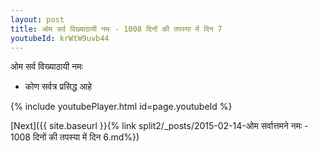 ```yaml
---
layout: post
title: ओम सर्व विख्याठायी नमः - 1008 दिनों की तपस्या में दिन 7
youtubeId: krWtW9uvb44
---
```

 
 
 ओम सर्व विख्याठायी नमः  
 
 -  कोण सर्वत्र प्रसिद्ध आहे 
 
  
 
  
 
 
 
 
 
 


{% include youtubePlayer.html id=page.youtubeId %}
 
[Next]({{ site.baseurl }}{% link  split2/_posts/2015-02-14-ओम सर्वात्तमने नमः - 1008 दिनों की तपस्या में दिन 6.md%})
 
